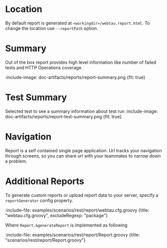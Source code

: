 # Location

By default report is generated at `<workingdir>/webtau.report.html`. To change the location use `--reportPath` option. 

# Summary

Out of the box report provides high level information like number of failed tests and HTTP Operations coverage.

:include-image: doc-artifacts/reports/report-summary.png {fit: true}

# Test Summary

Selected test to see a summary information about test run
:include-image: doc-artifacts/reports/report-test-summary.png {fit: true}

# Navigation

Report is a self contained single page application. 
Url tracks your navigation through screens, so you can share url with your teammates to narrow down a problem.  

# Additional Reports

To generate custom reports or upload report data to your server, specify a `reportGenerator` config property.

:include-file: examples/scenarios/rest/report/webtau.cfg.groovy {title: "webtau.cfg.groovy", excludeRegexp: "package"}

Where `Report.&generateReport` is implemented as following

:include-file: examples/scenarios/rest/report/Report.groovy {title: "scenarios/rest/report/Report.groovy"}

